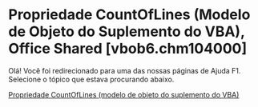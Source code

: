 
# Propriedade CountOfLines (Modelo de Objeto do Suplemento do VBA), Office Shared [vbob6.chm104000]

Olá! Você foi redirecionado para uma das nossas páginas de Ajuda F1. Selecione o tópico que estava procurando abaixo.

[Propriedade CountOfLines (modelo de objeto do suplemento do VBA)](http://msdn.microsoft.com/library/ae9bed01-4961-4df4-9855-d61c6099f8a5%28Office.15%29.aspx)

